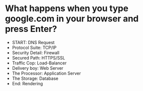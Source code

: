 # What happens when you type google.com in your browser and press Enter?
 
* START: DNS Request
* Protocol Suite: TCP/IP
* Security Detail: Firewall
* Secured Path: HTTPS/SSL
* Traffic Cop: Load-Balancer
* Delivery boy: Web Server
* The Processor: Application Server
* The Storage: Database
* End: Rendering
